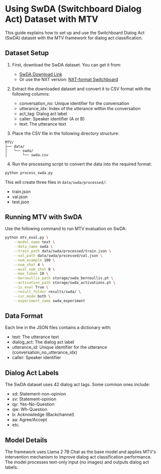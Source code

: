 # Using SwDA (Switchboard Dialog Act) Dataset with MTV

This guide explains how to set up and use the Switchboard Dialog Act (SwDA) dataset with the MTV framework for dialog act classification.

## Dataset Setup

1. First, download the SwDA dataset. You can get it from:
   - [SwDA Download Link](https://web.stanford.edu/~jurafsky/swb1_dialogact_annot.tar.gz)
   - Or use the NXT version: [NXT-format Switchboard](https://groups.inf.ed.ac.uk/switchboard/)

2. Extract the downloaded dataset and convert it to CSV format with the following columns:
   - conversation_no: Unique identifier for the conversation
   - utterance_idx: Index of the utterance within the conversation
   - act_tag: Dialog act label
   - caller: Speaker identifier (A or B)
   - text: The utterance text

3. Place the CSV file in the following directory structure:
```
MTV/
├── data/
│   └── swda/
│       └── swda.csv
```

4. Run the processing script to convert the data into the required format:
```bash
python process_swda.py
```

This will create three files in `data/swda/processed/`:
- train.json
- val.json
- test.json

## Running MTV with SwDA

Use the following command to run MTV evaluation on SwDA:

```bash
python mtv_eval.py \
    --model_name text \
    --data_name swda \
    --train_path data/swda/processed/train.json \
    --val_path data/swda/processed/val.json \
    --num_example 100 \
    --num_shot 4 \
    --eval_num_shot 0 \
    --max_token 10 \
    --bernoullis_path storage/swda_bernoullis.pt \
    --activation_path storage/swda_activations.pt \
    --is_eval True \
    --result_folder results/swda/ \
    --cur_mode both \
    --experiment_name swda_experiment
```

## Data Format

Each line in the JSON files contains a dictionary with:
- text: The utterance text
- dialog_act: The dialog act label
- utterance_id: Unique identifier for the utterance (conversation_no_utterance_idx)
- caller: Speaker identifier

## Dialog Act Labels

The SwDA dataset uses 42 dialog act tags. Some common ones include:
- sd: Statement-non-opinion
- sv: Statement-opinion
- qy: Yes-No-Question
- qw: Wh-Question
- b: Acknowledge (Backchannel)
- aa: Agree/Accept
- etc.

## Model Details

The framework uses Llama 2 7B Chat as the base model and applies MTV's intervention mechanism to improve dialog act classification performance. The model processes text-only input (no images) and outputs dialog act labels. 